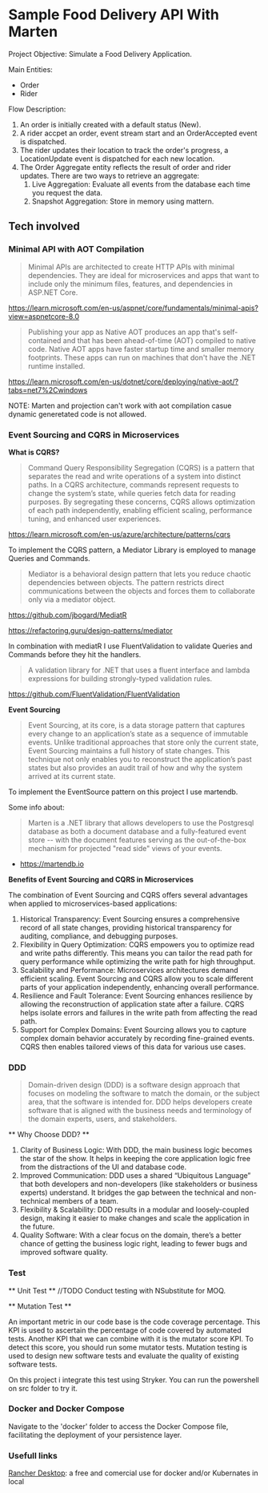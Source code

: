# Sample Food Delivery API With Marten

Project Objective: Simulate a Food Delivery Application.

Main Entities:
- Order
- Rider

Flow Description:

1. An order is initially created with a default status (New).
2. A rider accpet an order, event stream start and an OrderAccepted event is dispatched.
3. The rider updates their location to track the order's progress, a LocationUpdate event is dispatched for each new location.
4. The Order Aggregate entity reflects the result of order and rider updates.
    There are two ways to retrieve an aggregate:
      1. Live Aggregation:  Evaluate all events from the database each time you request the data.
      2. Snapshot Aggregation: Store in memory using mattern.


## Tech involved

 ### Minimal API with AOT Compilation
 
> Minimal APIs are architected to create HTTP APIs with minimal dependencies. They are ideal for microservices and apps that want to include only the minimum files, features, and dependencies in ASP.NET Core.

https://learn.microsoft.com/en-us/aspnet/core/fundamentals/minimal-apis?view=aspnetcore-8.0

> Publishing your app as Native AOT produces an app that's self-contained and that has been ahead-of-time (AOT) compiled to native code. Native AOT apps have faster startup time and smaller memory footprints. These apps can run on machines that don't have the .NET runtime installed.

https://learn.microsoft.com/en-us/dotnet/core/deploying/native-aot/?tabs=net7%2Cwindows

NOTE: Marten and projection can't work with aot compilation casue dynamic generetated code is not allowed.


 ### Event Sourcing and CQRS in Microservices

**What is CQRS?**

> Command Query Responsibility Segregation (CQRS) is a pattern that separates the read and write operations of a system into distinct paths. In a CQRS architecture, commands represent requests to change the system’s state, while queries fetch data for reading purposes. By segregating these concerns, CQRS allows optimization of each path independently, enabling efficient scaling, performance tuning, and enhanced user experiences.

https://learn.microsoft.com/en-us/azure/architecture/patterns/cqrs

To implement the CQRS pattern, a Mediator Library is employed to manage Queries and Commands.

> Mediator is a behavioral design pattern that lets you reduce chaotic dependencies between objects. The pattern restricts direct communications between the objects and forces them to collaborate only via a mediator object.

https://github.com/jbogard/MediatR

https://refactoring.guru/design-patterns/mediator

In combination with mediatR I use FluentValidation to validate Queries and Commands before they hit the handlers.

> A validation library for .NET that uses a fluent interface and lambda expressions for building strongly-typed validation rules.

https://github.com/FluentValidation/FluentValidation


**Event Sourcing**

> Event Sourcing, at its core, is a data storage pattern that captures every change to an application’s state as a sequence of immutable events. Unlike traditional approaches that store only the current state, Event Sourcing maintains a full history of state changes. This technique not only enables you to reconstruct the application’s past states but also provides an audit trail of how and why the system arrived at its current state.

To implement the EventSource pattern on this project I use martendb.

Some info about:

> Marten is a .NET library that allows developers to use the Postgresql database as both a document database and a fully-featured event store -- with the document features serving as the out-of-the-box mechanism for projected "read side" views of your events.

- https://martendb.io


**Benefits of Event Sourcing and CQRS in Microservices**

The combination of Event Sourcing and CQRS offers several advantages when applied to microservices-based applications:

1. Historical Transparency: Event Sourcing ensures a comprehensive record of all state changes, providing historical transparency for auditing, compliance, and debugging purposes.
2. Flexibility in Query Optimization: CQRS empowers you to optimize read and write paths differently. This means you can tailor the read path for query performance while optimizing the write path for high throughput.
3. Scalability and Performance: Microservices architectures demand efficient scaling. Event Sourcing and CQRS allow you to scale different parts of your application independently, enhancing overall performance.
4. Resilience and Fault Tolerance: Event Sourcing enhances resilience by allowing the reconstruction of application state after a failure. CQRS helps isolate errors and failures in the write path from affecting the read path.
5. Support for Complex Domains: Event Sourcing allows you to capture complex domain behavior accurately by recording fine-grained events. CQRS then enables tailored views of this data for various use cases.

### DDD

> Domain-driven design (DDD) is a software design approach that focuses on modeling the software to match the domain, or the subject area, that the software is intended for. DDD helps developers create software that is aligned with the business needs and terminology of the domain experts, users, and stakeholders.

** Why Choose DDD? ** 
1. Clarity of Business Logic: With DDD, the main business logic becomes the star of the show. It helps in keeping the core application logic free from the distractions of the UI and database code.
2. Improved Communication: DDD uses a shared “Ubiquitous Language” that both developers and non-developers (like stakeholders or business experts) understand. It bridges the gap between the technical and non-technical members of a team.
3. Flexibility & Scalability: DDD results in a modular and loosely-coupled design, making it easier to make changes and scale the application in the future.
4. Quality Software: With a clear focus on the domain, there’s a better chance of getting the business logic right, leading to fewer bugs and improved software quality.

### Test

** Unit Test **
//TODO
Conduct testing with NSubstitute for MOQ.

** Mutation Test **

An important metric in our code base is the code coverage percentage. This KPI is used to ascertain the percentage of code covered by automated tests.
Another KPI that we can combine with it is the mutator score KPI. To detect this score, you should run some mutator tests.
Mutation testing is used to design new software tests and evaluate the quality of existing software tests.

On this project i integrate this test using Stryker. You can run the powershell on src folder to try it.

### Docker and Docker Compose

Navigate to the 'docker' folder to access the Docker Compose file, facilitating the deployment of your persistence layer.

### Usefull links

[Rancher Desktop](https://rancherdesktop.io/): a free and comercial use for docker and/or Kubernates in local


